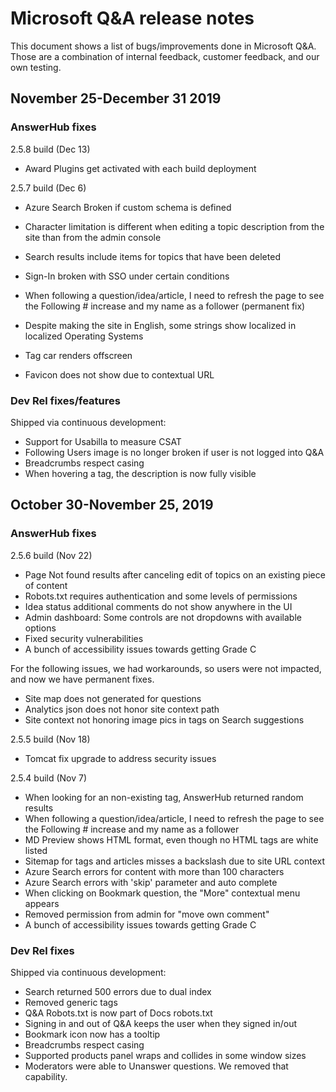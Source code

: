 # Microsoft Q&A release notes

This document shows a list of bugs/improvements done in Microsoft Q&A. Those are a combination of internal feedback, customer feedback, and our own testing.

<!--
## Jan 1-31, 2020

### AnswerHub fixes

2.5.10 build (Jan 17)

-fixed: ANSUP-11444: Sign-in broken with SSO for contextual URL
- New permission set, for now, revoked for all users:
    - Publish others idea                      
    - Publish others idea comment                  
    - Publish others kbentry
-fixed: ANSUP-11490: Search result count includes deleted items
- Search for tags now searches for terms within the tag and treats dashes as spaces.
- Path to favicon includes now the contextual URL.
- Path to favicon is not included in the HTML, when there is not favicon selected.
Admin dashboard: Make Site - Layout - Sitemaps - "Questions Sort" a drop-down control
- MD Editor] When attaching a file, the ALT Text is the file name
-fixed: ANSUP-11743: Heading tag (H1) are missing or duplicates across different pages
-fixed: ANSUP-11724: Äú/page-view/track.json" throwing 500 errors on docs.microsoft.com/answers
- Threads are no longer considered spam after the user edits a post multiple times in a short period of time.
-fixed: ANSUP-11807: “Follow/UnFollow” a tag - the Follower count will not get updated/incremented
- Accessibility bugs

### Dev Rel fixes/features

Shipped via continuous development: 

- Updating Tech Profile user details get reflected automatically in Q&A
- Q&A activity shows in Tech Profile for all users
-->

## November 25-December 31 2019

### AnswerHub fixes

2.5.8 build (Dec 13)

- Award Plugins get activated with each build deployment

2.5.7 build (Dec 6)

- Azure Search Broken if custom schema is defined
- Character limitation is different when editing a topic description from the site than from the admin console

- Search results include items for topics that have been deleted
- Sign-In broken with SSO under certain conditions
- When following a question/idea/article, I need to refresh the page to see the Following # increase and my name as a follower (permanent fix)
- Despite making the site in English, some strings show localized in localized Operating Systems
- Tag car renders offscreen
- Favicon does not show due to contextual URL

### Dev Rel fixes/features

Shipped via continuous development: 

* Support for Usabilla to measure CSAT 
* Following Users image is no longer broken if user is not logged into Q&A
* Breadcrumbs respect casing
* When hovering a tag, the description is now fully visible

## October 30-November 25, 2019

### AnswerHub fixes

2.5.6 build (Nov 22)

* Page Not found results after canceling edit of topics on an existing piece of content
* Robots.txt requires authentication and some levels of permissions
* Idea status additional comments do not show anywhere in the UI
* Admin dashboard: Some controls are not dropdowns with available options
* Fixed security vulnerabilities
* A bunch of accessibility issues towards getting Grade C

For the following issues, we had workarounds, so users were not impacted, and now we have permanent fixes.
* Site map does not generated for questions
* Analytics json does not honor site context path
* Site context not honoring image pics in tags on Search suggestions

2.5.5 build (Nov 18)

* Tomcat fix upgrade to address security issues

2.5.4 build (Nov 7)

* When looking for an non-existing tag, AnswerHub returned random results
* When following a question/idea/article, I need to refresh the page to see the Following # increase and my name as a follower
* MD Preview shows HTML format, even though no HTML tags are white listed
* Sitemap for tags and articles misses a backslash due to site URL context
* Azure Search errors for content with more than 100 characters
* Azure Search errors with 'skip' parameter and auto complete
* When clicking on Bookmark question, the "More" contextual menu appears
* Removed permission from admin for "move own comment"
* A bunch of accessibility issues towards getting Grade C

### Dev Rel fixes

Shipped via continuous development: 

* Search returned 500 errors due to dual index
* Removed generic tags 
* Q&A Robots.txt is now part of Docs robots.txt
* Signing in and out of Q&A keeps the user when they signed in/out
* Bookmark icon now has a tooltip
* Breadcrumbs respect casing
* Supported products panel wraps and collides in some window sizes
* Moderators were able to Unanswer questions. We removed that capability.
